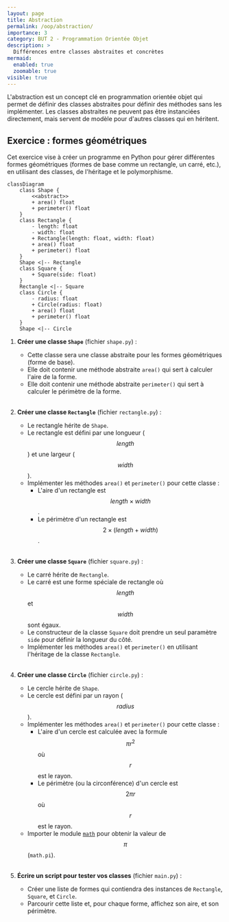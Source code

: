 ```yaml
---
layout: page
title: Abstraction
permalink: /oop/abstraction/
importance: 3
category: BUT 2 - Programmation Orientée Objet
description: >
  Différences entre classes abstraites et concrètes
mermaid:
  enabled: true
  zoomable: true
visible: true
---
```


L'abstraction est un concept clé en programmation orientée objet qui permet de définir des classes abstraites pour définir des méthodes sans les implémenter. Les classes abstraites ne peuvent pas être instanciées directement, mais servent de modèle pour d'autres classes qui en héritent.

## Exercice : formes géométriques

Cet exercice vise à créer un programme en Python pour gérer différentes formes géométriques (formes de base comme un rectangle, un carré, etc.), en utilisant des classes, de l'héritage et le polymorphisme.

```mermaid
classDiagram
    class Shape {
        <<abstract>>
        + area() float
        + perimeter() float
    }
    class Rectangle {
        - length: float
        - width: float
        + Rectangle(length: float, width: float)
        + area() float
        + perimeter() float
    }
    Shape <|-- Rectangle
    class Square {
        + Square(side: float)
    }
    Rectangle <|-- Square
    class Circle {
        - radius: float
        + Circle(radius: float)
        + area() float
        + perimeter() float
    }
    Shape <|-- Circle
```

1. **Créer une classe `Shape`** (fichier `shape.py`) :

   - Cette classe sera une classe abstraite pour les formes géométriques (forme de base).
   - Elle doit contenir une méthode abstraite `area()` qui sert à calculer l'aire de la forme.
   - Elle doit contenir une méthode abstraite `perimeter()` qui sert à calculer le périmètre de la forme.
     <br/><br/>

2. **Créer une classe `Rectangle`** (fichier `rectangle.py`) :

   - Le rectangle hérite de `Shape`.
   - Le rectangle est défini par une longueur ($$length$$) et une largeur ($$width$$).
   - Implémenter les méthodes `area()` et `perimeter()` pour cette classe :
     - L'aire d'un rectangle est $$length \times width$$.
     - Le périmètre d'un rectangle est $$2 \times (length + width)$$.
       <br/><br/>

3. **Créer une classe `Square`** (fichier `square.py`) :

   - Le carré hérite de `Rectangle`.
   - Le carré est une forme spéciale de rectangle où $$length$$ et $$width$$ sont égaux.
   - Le constructeur de la classe `Square` doit prendre un seul paramètre `side` pour définir la longueur du côté.
   - Implémenter les méthodes `area()` et `perimeter()` en utilisant l'héritage de la classe `Rectangle`.
     <br/><br/>

4. **Créer une classe `Circle`** (fichier `circle.py`) :

   - Le cercle hérite de `Shape`.
   - Le cercle est défini par un rayon ($$radius$$).
   - Implémenter les méthodes `area()` et `perimeter()` pour cette classe :
     - L'aire d'un cercle est calculée avec la formule $$\pi r^2$$ où $$r$$ est le rayon.
     - Le périmètre (ou la circonférence) d'un cercle est $$2\pi r$$ où $$r$$ est le rayon.
   - Importer le module [`math`](https://docs.python.org/3/library/math.html) pour obtenir la valeur de $$\pi$$ (`math.pi`).
     <br/><br/>

5. **Écrire un script pour tester vos classes** (fichier `main.py`) :
   - Créer une liste de formes qui contiendra des instances de `Rectangle`, `Square`, et `Circle`.
   - Parcourir cette liste et, pour chaque forme, affichez son aire, et son périmètre.
